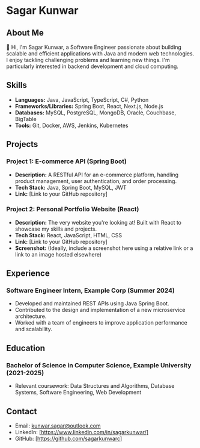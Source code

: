 # Sagar Kunwar

## About Me

👋 Hi, I'm Sagar Kunwar, a Software Engineer passionate about building scalable and efficient applications with Java and modern web technologies. I enjoy tackling challenging problems and learning new things. I'm particularly interested in backend development and cloud computing.

## Skills

- **Languages:** Java, JavaScript, TypeScript, C#, Python
- **Frameworks/Libraries:** Spring Boot, React, Next.js, Node.js
- **Databases:** MySQL, PostgreSQL, MongoDB, Oracle, Couchbase, BigTable
- **Tools:** Git, Docker, AWS, Jenkins, Kubernetes 

## Projects

### Project 1: E-commerce API (Spring Boot)

*   **Description:** A RESTful API for an e-commerce platform, handling product management, user authentication, and order processing.
*   **Tech Stack:** Java, Spring Boot, MySQL, JWT
*   **Link:** [Link to your GitHub repository]

### Project 2: Personal Portfolio Website (React)

*   **Description:**  The very website you're looking at!  Built with React to showcase my skills and projects.
*   **Tech Stack:** React, JavaScript, HTML, CSS
*   **Link:** [Link to your GitHub repository]
*   **Screenshot:**  (Ideally, include a screenshot here using a relative link or a link to an image hosted elsewhere)

## Experience

### Software Engineer Intern, Example Corp (Summer 2024)

*   Developed and maintained REST APIs using Java Spring Boot.
*   Contributed to the design and implementation of a new microservice architecture.
*   Worked with a team of engineers to improve application performance and scalability.

## Education

### Bachelor of Science in Computer Science, Example University (2021-2025)

*   Relevant coursework: Data Structures and Algorithms, Database Systems, Software Engineering, Web Development

## Contact

*   Email: kunwar.sagar@outlook.com
*   LinkedIn: [https://www.linkedin.com/in/sagarkunwar/]
*   GitHub: [https://github.com/sagarkunwarc]
